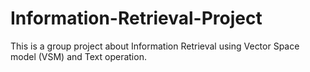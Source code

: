 # Information-Retrieval-Project
This is a group project about Information Retrieval using Vector Space model (VSM) and Text operation.
